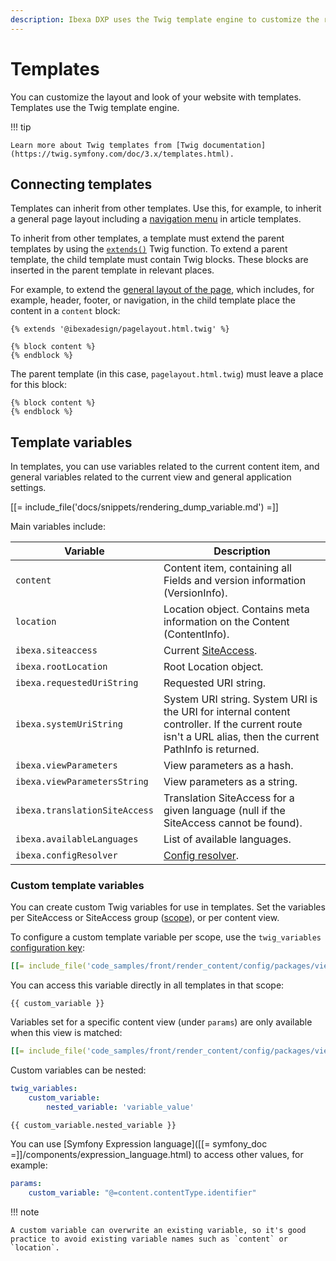 ```yaml
---
description: Ibexa DXP uses the Twig template engine to customize the rendering of content in the site.
---
```


# Templates

You can customize the layout and look of your website with templates.
Templates use the Twig template engine.

!!! tip

    Learn more about Twig templates from [Twig documentation](https://twig.symfony.com/doc/3.x/templates.html).

## Connecting templates

Templates can inherit from other templates.
Use this, for example, to inherit a general page layout including a [navigation menu](add_navigation_menu.md) in article templates.

To inherit from other templates, a template must extend the parent templates by using the [`extends()`](https://twig.symfony.com/doc/3.x/tags/extends.html) Twig function.
To extend a parent template, the child template must contain Twig blocks.
These blocks are inserted in the parent template in relevant places.

For example, to extend the [general layout of the page](template_configuration.md#view-rules-and-matching), which includes, for example, header, footer, or navigation, in the child template place the content in a `content` block:

``` html+twig
{% extends '@ibexadesign/pagelayout.html.twig' %}

{% block content %}
{% endblock %}
```

The parent template (in this case, `pagelayout.html.twig`) must leave a place for this block:

``` html+twig
{% block content %}
{% endblock %}
```

## Template variables

In templates, you can use variables related to the current content item, and general variables related to the current view and general application settings.

[[= include_file('docs/snippets/rendering_dump_variable.md') =]]

Main variables include:

|Variable |Description|
|------|------|
|`content`|Content item, containing all Fields and version information (VersionInfo). |
|`location`|Location object. Contains meta information on the Content (ContentInfo). |
|`ibexa.siteaccess`| Current [SiteAccess](multisite.md). |
|`ibexa.rootLocation`| Root Location object. |
|`ibexa.requestedUriString`| Requested URI string. |
|`ibexa.systemUriString`| System URI string. System URI is the URI for internal content controller. If the current route isn't a URL alias, then the current PathInfo is returned. |
|`ibexa.viewParameters`| View parameters as a hash. |
|`ibexa.viewParametersString`| View parameters as a string. |
|`ibexa.translationSiteAccess`| Translation SiteAccess for a given language (null if the SiteAccess cannot be found). |
|`ibexa.availableLanguages`| List of available languages. |
|`ibexa.configResolver`| [Config resolver](dynamic_configuration.md#configresolver). |

### Custom template variables

You can create custom Twig variables for use in templates.
Set the variables per SiteAccess or SiteAccess group ([scope](multisite_configuration.md#scope)), or per content view.

To configure a custom template variable per scope, use the `twig_variables` [configuration key](configuration.md#configuration-files):

``` yaml
[[= include_file('code_samples/front/render_content/config/packages/views.yaml', 4, 7) =]][[= include_file('code_samples/front/render_content/config/packages/views.yaml', 31, 33) =]]
```

You can access this variable directly in all templates in that scope:

``` html+twig
{{ custom_variable }}
```

Variables set for a specific content view (under `params`) are only available when this view is matched:

``` yaml
[[= include_file('code_samples/front/render_content/config/packages/views.yaml', 24, 31) =]]
```

Custom variables can be nested:

``` yaml
twig_variables:
    custom_variable:
        nested_variable: 'variable_value'
```

``` html+twig
{{ custom_variable.nested_variable }}
```

You can use [Symfony Expression language]([[= symfony_doc =]]/components/expression_language.html) to access other values, for example:

``` yaml
params:
    custom_variable: "@=content.contentType.identifier"
```

!!! note

    A custom variable can overwrite an existing variable, so it's good practice to avoid existing variable names such as `content` or `location`.
